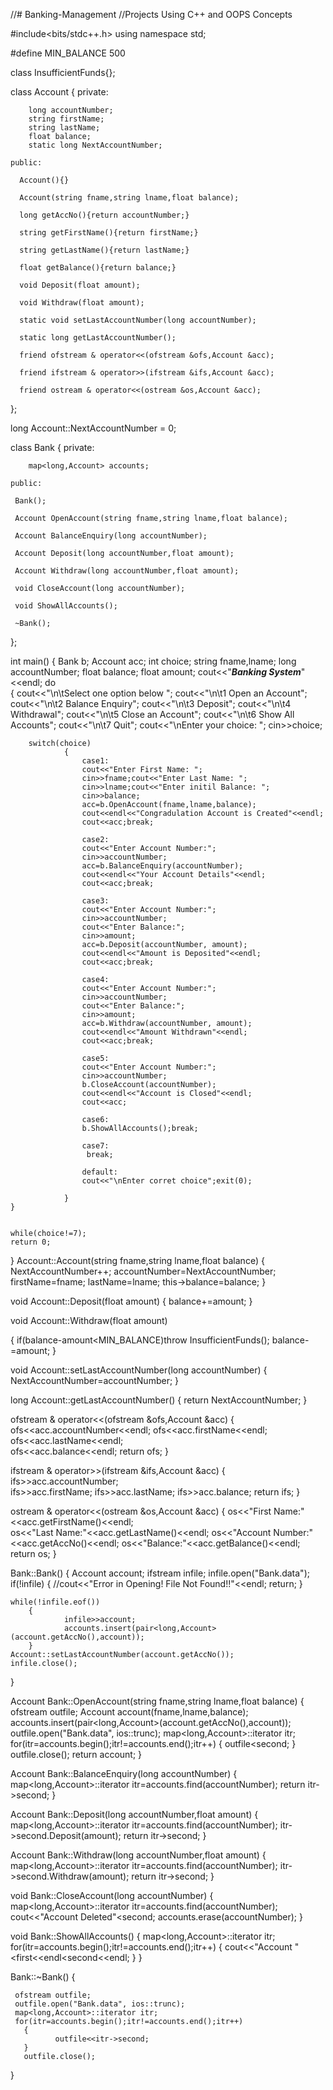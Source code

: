 //# Banking-Management
//Projects Using C++ and OOPS Concepts

#include<bits/stdc++.h>
using namespace std;

#define MIN_BALANCE 500

class InsufficientFunds{};

class Account
{
    private:

        long accountNumber;
        string firstName;
        string lastName;
        float balance;
        static long NextAccountNumber;

    public:

      Account(){}

      Account(string fname,string lname,float balance);
      
      long getAccNo(){return accountNumber;}
      
      string getFirstName(){return firstName;}
      
      string getLastName(){return lastName;}
      
      float getBalance(){return balance;}
      
      void Deposit(float amount);
      
      void Withdraw(float amount);
      
      static void setLastAccountNumber(long accountNumber);
      
      static long getLastAccountNumber();
      
      friend ofstream & operator<<(ofstream &ofs,Account &acc);
      
      friend ifstream & operator>>(ifstream &ifs,Account &acc);
      
      friend ostream & operator<<(ostream &os,Account &acc);
  
  };


long  Account::NextAccountNumber = 0;


class Bank
{
    private:

        map<long,Account> accounts;

    public:   
     
     Bank();
     
     Account OpenAccount(string fname,string lname,float balance);
     
     Account BalanceEnquiry(long accountNumber);
     
     Account Deposit(long accountNumber,float amount);
     
     Account Withdraw(long accountNumber,float amount);
     
     void CloseAccount(long accountNumber);
     
     void ShowAllAccounts();   
     
     ~Bank();

 };

int main()
{
    Bank b;
    Account acc;
    int choice;
    string fname,lname;
    long accountNumber;
    float balance;
    float amount;
    cout<<"***Banking System***"<<endl;
    do    
    {
        cout<<"\n\tSelect one option below ";
        cout<<"\n\t1 Open an Account";
        cout<<"\n\t2 Balance Enquiry";
        cout<<"\n\t3 Deposit";
        cout<<"\n\t4 Withdrawal";
        cout<<"\n\t5 Close an Account";
        cout<<"\n\t6 Show All Accounts";
        cout<<"\n\t7 Quit";
        cout<<"\nEnter your choice: ";
        cin>>choice;

        switch(choice)
                {
                    case1:
                    cout<<"Enter First Name: ";
                    cin>>fname;cout<<"Enter Last Name: ";
                    cin>>lname;cout<<"Enter initil Balance: ";
                    cin>>balance;
                    acc=b.OpenAccount(fname,lname,balance);
                    cout<<endl<<"Congradulation Account is Created"<<endl;
                    cout<<acc;break;

                    case2:
                    cout<<"Enter Account Number:";
                    cin>>accountNumber;
                    acc=b.BalanceEnquiry(accountNumber);
                    cout<<endl<<"Your Account Details"<<endl;
                    cout<<acc;break;

                    case3:
                    cout<<"Enter Account Number:";
                    cin>>accountNumber;
                    cout<<"Enter Balance:";
                    cin>>amount; 
                    acc=b.Deposit(accountNumber, amount);
                    cout<<endl<<"Amount is Deposited"<<endl;
                    cout<<acc;break;

                    case4:
                    cout<<"Enter Account Number:";
                    cin>>accountNumber;
                    cout<<"Enter Balance:";
                    cin>>amount;            
                    acc=b.Withdraw(accountNumber, amount);
                    cout<<endl<<"Amount Withdrawn"<<endl;
                    cout<<acc;break;

                    case5:
                    cout<<"Enter Account Number:";
                    cin>>accountNumber;
                    b.CloseAccount(accountNumber);
                    cout<<endl<<"Account is Closed"<<endl;
                    cout<<acc;

                    case6: 
                    b.ShowAllAccounts();break;

                    case7:
                     break;

                    default:
                    cout<<"\nEnter corret choice";exit(0); 

                } 
    }


    while(choice!=7);
    return 0;
}
Account::Account(string fname,string lname,float balance)
{
    NextAccountNumber++;
    accountNumber=NextAccountNumber;
    firstName=fname;
    lastName=lname;
    this->balance=balance;
}

void Account::Deposit(float amount)
{
    balance+=amount;
}

void Account::Withdraw(float amount)

{
    if(balance-amount<MIN_BALANCE)throw InsufficientFunds();
    balance-=amount;
}

void Account::setLastAccountNumber(long accountNumber)
{
    NextAccountNumber=accountNumber;
}

long Account::getLastAccountNumber()
{
    return NextAccountNumber;
}

ofstream & operator<<(ofstream &ofs,Account &acc)
{
    ofs<<acc.accountNumber<<endl; 
    ofs<<acc.firstName<<endl;  
    ofs<<acc.lastName<<endl;    
    ofs<<acc.balance<<endl;
    return ofs;
}


ifstream & operator>>(ifstream &ifs,Account &acc)
{
    ifs>>acc.accountNumber;  
    ifs>>acc.firstName;
    ifs>>acc.lastName; 
    ifs>>acc.balance;
    return ifs;
}

ostream & operator<<(ostream &os,Account &acc)
{
    os<<"First Name:"<<acc.getFirstName()<<endl;   
    os<<"Last Name:"<<acc.getLastName()<<endl; 
    os<<"Account Number:"<<acc.getAccNo()<<endl; 
    os<<"Balance:"<<acc.getBalance()<<endl;
    return os;
}

Bank::Bank()
{
    Account account;
    ifstream infile;
    infile.open("Bank.data");
    if(!infile)
        {
           //cout<<"Error in Opening! File Not Found!!"<<endl;
           return;
        }

    while(!infile.eof())    
        {
                infile>>account;
                accounts.insert(pair<long,Account>(account.getAccNo(),account));
        }
    Account::setLastAccountNumber(account.getAccNo());
    infile.close();
}

Account Bank::OpenAccount(string fname,string lname,float balance)
{
    ofstream outfile;
    Account account(fname,lname,balance);
    accounts.insert(pair<long,Account>(account.getAccNo(),account)); 
    outfile.open("Bank.data", ios::trunc);
    map<long,Account>::iterator itr;
    for(itr=accounts.begin();itr!=accounts.end();itr++)
        {
                outfile<<itr->second;
        } 
           outfile.close();
           return account;
}

Account Bank::BalanceEnquiry(long accountNumber)
{
    map<long,Account>::iterator itr=accounts.find(accountNumber);
    return itr->second;
}

Account Bank::Deposit(long accountNumber,float amount)
{
    map<long,Account>::iterator itr=accounts.find(accountNumber);
    itr->second.Deposit(amount);
    return itr->second;
}

Account Bank::Withdraw(long accountNumber,float amount)
{
    map<long,Account>::iterator itr=accounts.find(accountNumber);
    itr->second.Withdraw(amount);
    return itr->second;
}

void Bank::CloseAccount(long accountNumber)
{
    map<long,Account>::iterator itr=accounts.find(accountNumber);
    cout<<"Account Deleted"<<itr->second;
    accounts.erase(accountNumber);
}

void Bank::ShowAllAccounts()
{
    map<long,Account>::iterator itr;
    for(itr=accounts.begin();itr!=accounts.end();itr++) 
       {
        cout<<"Account "<<itr->first<<endl<<itr->second<<endl;
       }
}

Bank::~Bank()
{

     ofstream outfile;
     outfile.open("Bank.data", ios::trunc);
     map<long,Account>::iterator itr;
     for(itr=accounts.begin();itr!=accounts.end();itr++)  
       { 
              outfile<<itr->second; 
       }    
       outfile.close();
} 
